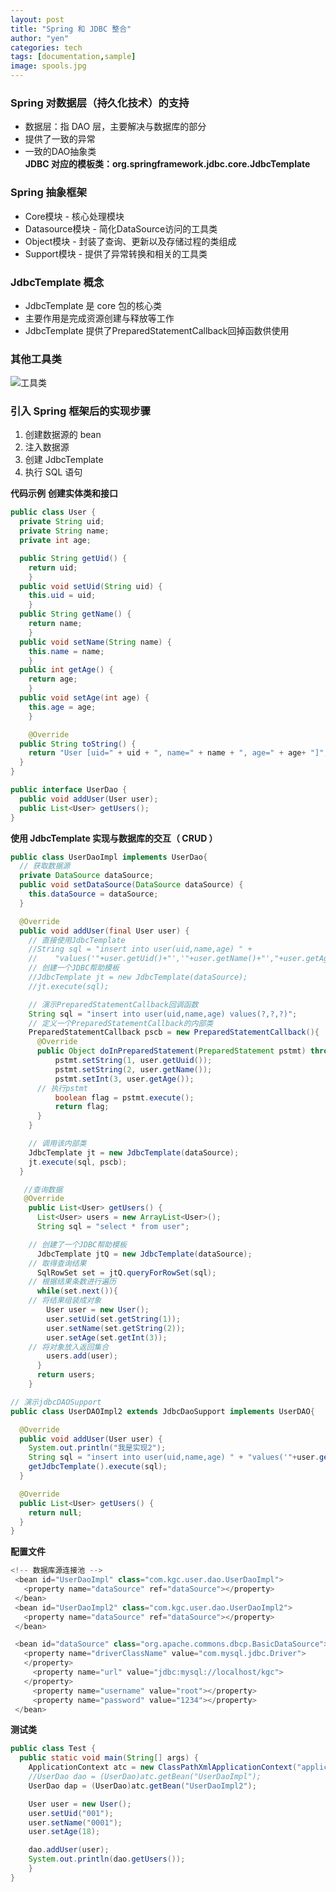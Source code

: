 ```yaml
---
layout: post
title: "Spring 和 JDBC 整合"
author: "yen"
categories: tech
tags: [documentation,sample]
image: spools.jpg
---
```

### Spring 对数据层（持久化技术）的支持
- 数据层：指 DAO 层，主要解决与数据库的部分
- 提供了一致的异常
- 一致的DAO抽象类  
**JDBC 对应的模板类：org.springframework.jdbc.core.JdbcTemplate**  

### Spring 抽象框架
- Core模块 - 核心处理模块
- Datasource模块 - 简化DataSource访问的工具类
- Object模块 - 封装了查询、更新以及存储过程的类组成
- Support模块 - 提供了异常转换和相关的工具类

### JdbcTemplate 概念
- JdbcTemplate 是 core 包的核心类
- 主要作用是完成资源创建与释放等工作
- JdbcTemplate 提供了PreparedStatementCallback回掉函数供使用

### 其他工具类
![工具类](http://p6ch8daxu.bkt.clouddn.com/18-4-5/95623828.jpg)


### 引入 Spring 框架后的实现步骤
1. 创建数据源的 bean
2. 注入数据源
3. 创建 JdbcTemplate
4. 执行 SQL 语句

**代码示例**
**创建实体类和接口**
~~~java
public class User {
  private String uid;
  private String name;
  private int age;

  public String getUid() {
    return uid;
	}
  public void setUid(String uid) {
    this.uid = uid;
	}
  public String getName() {
    return name;
	}
  public void setName(String name) {
    this.name = name;
	}
  public int getAge() {
    return age;
	}
  public void setAge(int age) {
    this.age = age;
	}

	@Override
  public String toString() {
    return "User [uid=" + uid + ", name=" + name + ", age=" + age+ "]";
  }
}
~~~
~~~java
public interface UserDao {
  public void addUser(User user);
  public List<User> getUsers();
}
~~~

**使用 JdbcTemplate 实现与数据库的交互（ CRUD ）**
~~~java
public class UserDaoImpl implements UserDao{
  // 获取数据源
  private DataSource dataSource;
  public void setDataSource(DataSource dataSource) {
    this.dataSource = dataSource;
  }

  @Override
  public void addUser(final User user) {
    // 直接使用JdbcTemplate
    //String sql = "insert into user(uid,name,age) " +
    //    "values('"+user.getUid()+"','"+user.getName()+"',"+user.getAge()+")";
    // 创建一个JDBC帮助模板
    //JdbcTemplate jt = new JdbcTemplate(dataSource);
    //jt.execute(sql);

    // 演示PreparedStatementCallback回调函数
    String sql = "insert into user(uid,name,age) values(?,?,?)";
    // 定义一个PreparedStatementCallback的内部类
    PreparedStatementCallback pscb = new PreparedStatementCallback(){
      @Override
      public Object doInPreparedStatement(PreparedStatement pstmt) throws SQLException, DataAccessException {
          pstmt.setString(1, user.getUuid());
          pstmt.setString(2, user.getName());
          pstmt.setInt(3, user.getAge());
      // 执行pstmt
          boolean flag = pstmt.execute();
          return flag;
      }
    }

    // 调用该内部类
    JdbcTemplate jt = new JdbcTemplate(dataSource);
    jt.execute(sql, pscb);
  }

   //查询数据
   @Override
    public List<User> getUsers() {
      List<User> users = new ArrayList<User>();
      String sql = "select * from user";

    // 创建了一个JDBC帮助模板
      JdbcTemplate jtQ = new JdbcTemplate(dataSource);
    // 取得查询结果
      SqlRowSet set = jtQ.queryForRowSet(sql);
    // 根据结果条数进行遍历
      while(set.next()){
    // 将结果组装成对象
        User user = new User();
        user.setUid(set.getString(1));
        user.setName(set.getString(2));
        user.setAge(set.getInt(3));
    // 将对象放入返回集合
        users.add(user);
      }
      return users;
    }
~~~
~~~java
// 演示jdbcDAOSupport
public class UserDAOImpl2 extends JdbcDaoSupport implements UserDAO{

  @Override
  public void addUser(User user) {
    System.out.println("我是实现2");
    String sql = "insert into user(uid,name,age) " + "values('"+user.getUuid()+"','"+user.getName()+"',"+user.getAge()+")";
    getJdbcTemplate().execute(sql);
  }

  @Override
  public List<User> getUsers() {
    return null;
  }
}
~~~

**配置文件**
~~~java
<!-- 数据库源连接池 -->
 <bean id="UserDaoImpl" class="com.kgc.user.dao.UserDaoImpl">
   <property name="dataSource" ref="dataSource"></property>
 </bean>
 <bean id="UserDaoImpl2" class="com.kgc.user.dao.UserDaoImpl2">
   <property name="dataSource" ref="dataSource"></property>
 </bean>

 <bean id="dataSource" class="org.apache.commons.dbcp.BasicDataSource">
   <property name="driverClassName" value="com.mysql.jdbc.Driver">
   </property>
	 <property name="url" value="jdbc:mysql://localhost/kgc">
   </property>
	 <property name="username" value="root"></property>
	 <property name="password" value="1234"></property>
 </bean>
~~~

**测试类**
~~~java
public class Test {
  public static void main(String[] args) {
    ApplicationContext atc = new ClassPathXmlApplicationContext("applicationContext.xml");
    //UserDao dao = (UserDao)atc.getBean("UserDaoImpl");
    UserDao dap = (UserDao)atc.getBean("UserDaoImpl2");

    User user = new User();
    user.setUid("001");
    user.setName("0001");
    user.setAge(18);

    dao.addUser(user);
    System.out.println(dao.getUsers());
	}
}
~~~
